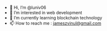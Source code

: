 - 👋 Hi, I’m @luniv06
- 👀 I’m interested in web development
- 🌱 I’m currently learning blockchain technology
- 📫 How to reach me : jameszvinul@gmail.com

<!---
luniv06/luniv06 is a ✨ special ✨ repository because its `README.md` (this file) appears on your GitHub profile.
You can click the Preview link to take a look at your changes.
--->

